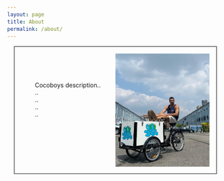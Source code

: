 ```yaml
---
layout: page
title: About
permalink: /about/
---
```

<style type="text/css" media="screen">
    
    h1{
        text-align: center;
        border: 1.5px solid black;
        font-style: italic;
    }
    
    .about-img-container {
        display: flex;
        position: relative;
        color: white;
        width: 50%;
        left: 50%;
    }

    .description {
        white-space:pre-wrap;
        display: block;
        position: absolute;
    }
    
    .container {
        padding: 1rem 1rem 1rem 1rem;
        border: 1.5px solid black;
        margin: 1rem 1rem 1rem 1rem;
    }


</style>

<div class="container">
    <div class='description'>
        <p>
        Cocoboys description..
        ..
        ..
        ..
        ..
        </p>
    </div>
    <div class="about-img-container" >
        <img src="/assets/images/About_me.jpg"/>
    </div>
</div>
